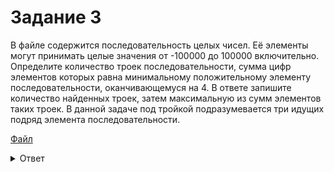 # Задание 3

В файле содержится последовательность целых чисел.
Её элементы могут принимать целые значения от -100000 до 100000 включительно. Определите количество троек последовательности, сумма цифр элементов которых равна минимальному положительному элементу последовательности, оканчивающемуся на 4. В ответе запишите количество найденных троек, затем максимальную из сумм элементов таких троек. В данной задаче под тройкой подразумевается три идущих подряд элемента последовательности.

[Файл](https://kompege.ru/files/HlsUory0h.txt)

<details>
<summary>Ответ</summary>
11 180738
</details>

